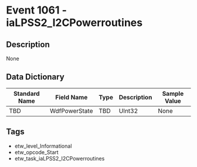 # Event 1061 - iaLPSS2_I2CPowerroutines

## Description
None

## Data Dictionary
|Standard Name|Field Name|Type|Description|Sample Value|
|---|---|---|---|---|
|TBD|WdfPowerState|TBD|UInt32|None|None|

## Tags
* etw_level_Informational
* etw_opcode_Start
* etw_task_iaLPSS2_I2CPowerroutines